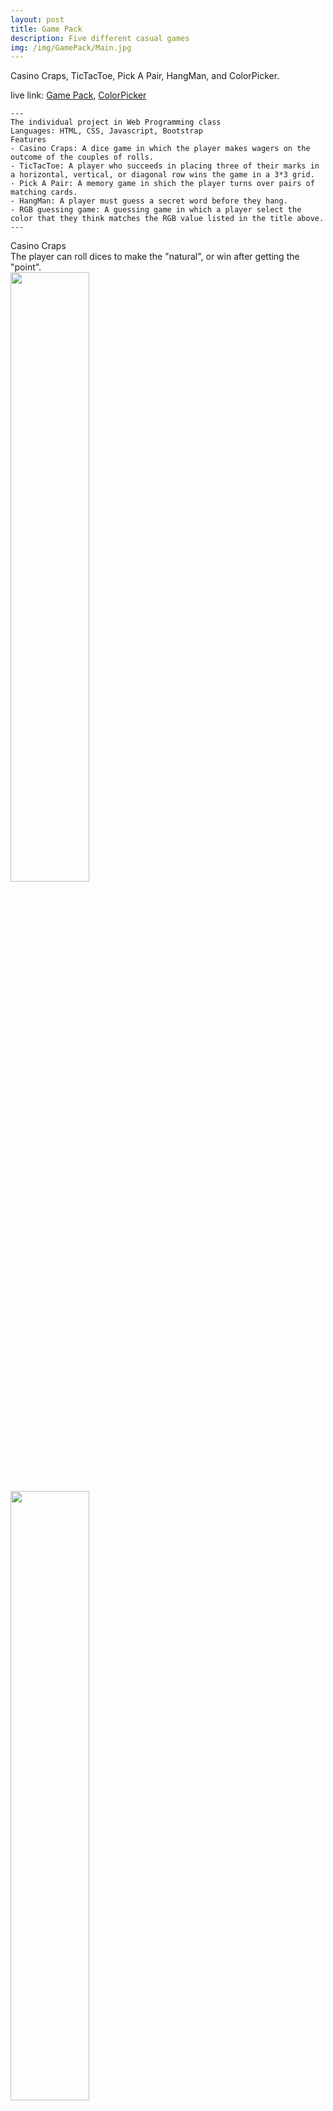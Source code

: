 ```yaml
---
layout: post
title: Game Pack 
description: Five different casual games
img: /img/GamePack/Main.jpg
---
```


Casino Craps, TicTacToe, Pick A Pair, HangMan, and ColorPicker.

live link: <a href="http://choihyew.dev.fast.sheridanc.on.ca/GamePack/" target="_blank"> Game Pack</a>, <a href="http://choihyew.dev.fast.sheridanc.on.ca/nyu_survey_201811/pages/q1.php" target="_blank"> ColorPicker</a>

	---
	The individual project in Web Programming class 
	Languages: HTML, CSS, Javascript, Bootstrap
	Features
	- Casino Craps: A dice game in which the player makes wagers on the outcome of the couples of rolls.
	- TicTacToe: A player who succeeds in placing three of their marks in a horizontal, vertical, or diagonal row wins the game in a 3*3 grid.
	- Pick A Pair: A memory game in shich the player turns over pairs of matching cards. 
	- HangMan: A player must guess a secret word before they hang.
	- RGB guessing game: A guessing game in which a player select the color that they think matches the RGB value listed in the title above.
	---

<div class="img_row">
	<a href="{{ site.baseurl }}/img/GamePack/CasinoCraps.jpg" target="_blank"><img class="col three" src="{{ site.baseurl }}/img/GamePack/CasinoCraps.jpg" alt="" title="CasinoCraps"/></a>
</div>
<div class="col three caption">
	Casino Craps
</div>
The player can roll dices to make the "natural", or win after getting the "point". 
<br>

<div class="img_row">
	<a href="{{ site.baseurl }}/img/GamePack/TicTacToe1.jpg" target="_blank"><img class="col one" style="width:50%" src="{{ site.baseurl }}/img/GamePack/TicTacToe1.jpg" alt="" title="TicTacToe1"/></a>
	<a href="{{ site.baseurl }}/img/GamePack/TicTacToe2.jpg" target="_blank"><img class="col one" style="width:50%" src="{{ site.baseurl }}/img/GamePack/TicTacToe2.jpg" alt="" title="TicTacToe2"/></a>
</div>
<div class="col three caption">
	TicTacToe
</div>
Two players take turns marking X and O in a 3*3 grid. The player who succeeds in placing three of their marks in a horizontal, vertical, or diagonal row wins the game. The result will be shown on right side on menu bar. If nobody can make it, the game is a draw.
<br>

<div class="img_row">
	<a href="{{ site.baseurl }}/img/GamePack/PickAPair1.jpg" target="_blank"><img class="col one" style="width:50%" src="{{ site.baseurl }}/img/GamePack/PickAPair1.jpg" alt="" title="PickAPair1"/></a>
	<a href="{{ site.baseurl }}/img/GamePack/PickAPair2.jpg" target="_blank"><img class="col one" style="width:50%" src="{{ site.baseurl }}/img/GamePack/PickAPair2.jpg" alt="" title="PickAPair2"/></a>
</div>
<div class="col three caption">
	Pick A Pair
</div>
A player is given 10 secs to memorize the cards before starting a game. The plaing time is shown on right side on menu bar. 
<br>

<div class="img_row">
	<a href="{{ site.baseurl }}/img/GamePack/HangMan.jpg" target="_blank"><img class="col three" src="{{ site.baseurl }}/img/GamePack/HangMan.jpg" alt="" title="HangMan"/></a>
</div>
<div class="col three caption">
	Hang Man
</div>
A player must guess a word by suggesting letters, within 10 lives. If the chances run out, The player hangs.
<br>

<div class="img_row">
	<a href="{{ site.baseurl }}/img/GamePack/ColorPicker.jpg" target="_blank"><img class="col three" src="{{ site.baseurl }}/img/GamePack/ColorPicker.jpg" alt="" title="ColorPicker"/></a>
</div>
<div class="col three caption">
	RGB guessing game
</div>
A player tries to guess the right color for the RGB code shown above. There are two difficulty levels in the game: Easy and Hard. The easy mode shows three options while the hard mode has six options. 
<br>